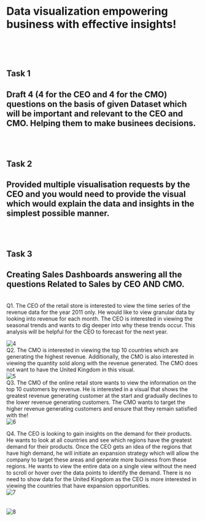 # Data visualization empowering business with effective insights!
<br>
<br>
<br>

## Task 1
<h2>Draft 4 (4 for the CEO and 4 for the CMO) questions on the basis of given Dataset which will be important and relevant to the CEO and CMO. Helping them to make businees decisions.</h2>
<br>
<br>

## Task 2
<h2>Provided multiple visualisation requests by the CEO and you would need to provide the visual which would explain the data and insights in the simplest possible manner.</h2>
<br>
<br>

## Task 3
<h2>Creating Sales Dashboards answering all the questions Related to Sales by CEO AND CMO.</h2>
<br>
Q1. The CEO of the retail store is interested to view the time series of the revenue data for the year 2011 only. He would like to view granular data by looking into revenue for each month. The CEO is interested in viewing the seasonal trends and wants to dig deeper into why these trends occur. This analysis will be helpful for the CEO to forecast for the next year.<br>

![4](https://github.com/user-attachments/assets/df139db7-2f98-442a-ba60-07c34e4275d2)
<br>
Q2. The CMO is interested in viewing the top 10 countries which are generating the highest revenue. Additionally, the CMO is also interested in viewing the quantity sold along with the revenue generated. The CMO does not want to have the United Kingdom in this visual.<br>
![5](https://github.com/user-attachments/assets/3899ed92-f37c-4450-bca5-749bff0a1525) <br>
Q3. The CMO of the online retail store wants to view the information on the top 10 customers by revenue. He is interested in a visual that shows the greatest revenue generating customer at the start and gradually declines to the lower revenue generating customers. The CMO wants to target the higher revenue generating customers and ensure that they remain satisfied with the!<br> ![6](https://github.com/user-attachments/assets/d45376de-7055-460b-b58a-fd60a02a4004)
<br>                    
  
Q4. The CEO is looking to gain insights on the demand for their products. He wants to look at all countries and see which regions have the greatest demand for their products. Once the CEO gets an idea of the regions that have high demand, he will initiate an expansion strategy which will allow the company to target these areas and generate more business from these regions. He wants to view the entire data on a single view without the need to scroll or hover over the data points to identify the demand. There is no need to show data for the United Kingdom as the CEO is more interested in viewing the countries that have expansion opportunities. <br>
![7](https://github.com/user-attachments/assets/90a827e6-8d62-4a44-a024-b36961a800ef)
<br>
<br>
<br>
![8](https://github.com/user-attachments/assets/dce75990-8a5e-421c-b67d-3e96d67900b1)





